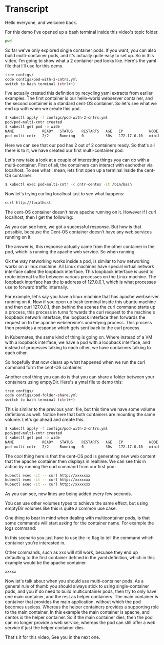 # Transcript

Hello everyone, and welcome back. 

For this demo I've opened up a bash terminal inside this video's topic folder. 

```bash
pwd
```

So far we've only explored single container pods. If you want, you can also build multi-container pods, and it's actually quite easy to set up. So in this video, I'm going to show what a 2 container pod looks like. Here's the yaml file that I'll use for this demo. 

```bash
tree configs/
code configs/pod-with-2-cntrs.yml
switch to bash terminal (ctrl+~) 
```

I've actually created this definition by recycling yaml extracts from earlier examples. The first container is our hello-world webserver container, and the second container is a standard cent-OS container. So let's see what we end up with when we create this pod. 

```bash
$ kubectl apply -f configs/pod-with-2-cntrs.yml
pod/pod-multi-cntr created
$ kubectl get pod -o wide
NAME             READY   STATUS    RESTARTS   AGE   IP            NODE       NOMINATED NODE   READINESS GATES
pod-multi-cntr   2/2     Running   0          30s   172.17.0.10   minikube   <none>           <none>
```

Here we can see that our pod has 2 out of 2 containers ready. So that's all there is to it, we have created our first multi-container pod. 

Let's now take a look at a couple of interesting things you can do with a multi-container. First of all, the containers can interact with eachother via localhost. To see what I mean, lets first open up a terminal inside the cent-OS container:

```bash
$ kubectl exec pod-multi-cntr -c cntr-centos -it /bin/bash
```

Now let's trying curling localhost just to see what happens:

```bash
curl http://localhost
```


The cent-OS container doesn't have apache running on it. However if I curl localhost, then I get the following:


As you can see here, we got a successful response. But how is that possible, because the Cent-OS container doesn't have any web services running on it. 



The answer is, this response actually came from the other container in the pod, which is running the apache web service. So when running 

Ok the way networking works inside a pod, is similar to how networking works on a linux machine. All Linux machines have special virtual network interface called the loopback interface. This loopback interface is used to route internal traffic between various processes on the Linux machine. The loopback interface has the ip address of 127.0.0.1, which is what processes use to forward traffic internally.  


For example, let's say you have a linux machine that has apache werbserver running on it. Now if you open up bash terminal inside this ubuntu machine and then curl 127.0.0.1, then behind the scenes the curl command starts up a process, this process in turns forwards the curl request to the machine's loopback network interface, the loopback interface then forwards the request on to the apache webservice's underlying process. This process then provides a response which gets sent back to the curl process. 


In Kubernetes, the same kind of thing is going on. Where instead of a VM with a loopback interface, we have a pod with a loopback interface, and instead of processes talking to each other, we have containers talking to each other. 

So hopefully that now clears up what happened when we run the curl command form the cent-OS container. 

Another cool thing you can do is that you can share a folder between your containers using emptyDir. Here's a ymal file to demo this:

```bash
tree configs/
code configs/pod-folder-share.yml
switch to bash terminal (ctrl+~) 
```

This is similar to the previous yaml file, but this time we have some volume defintions as well. Notice here that both containers are mounting the same volume. Let's go ahead and create this. 


```bash
$ kubectl apply -f configs/pod-with-2-cntrs.yml
pod/pod-multi-cntr created
$ kubectl get pod -o wide
NAME             READY   STATUS    RESTARTS   AGE   IP            NODE       NOMINATED NODE   READINESS GATES
pod-multi-cntr   2/2     Running   0          30s   172.17.0.10   minikube   <none>           <none>
```

The cool thing here is that the cent-OS pod is generating new web content that the apache container then displays in realtime. We can see this in action by running the curl command from our first pod:


```bash
kubectl exec -it -- curl http://xxxxxxx
kubectl exec -it -- curl http://xxxxxxx
kubectl exec -it -- curl http://xxxxxxx
```

As you can see, new lines are being added every few seconds. 

You can use other volumes types to achieve the same effect, but using emptyDir volumes like this is quite a common use case.



One thing to bear in mind when dealing with multicontainer pods, is that some commands will start asking for the container name. For example the logs command:

In this scenario you just have to use the -c flag to tell the command which container you're interested in. 


Other commands, such as xxx will still work, becuase they end up defaulting to the first container defined in the yaml definition, which in this example would be the apache container.  

```bash
xxxxx
```

Now let's talk about when you should use multi-container pods. As a general rule of thumb you should always stick to using single-container pods, and you if do need to build multicontainer pods, then try to only have one main container, and the rest as helper containers. The main container is container that provides the main application, without which the pod becomes useless. Whereas the helper containers provides a supporting role to the main container. In this example the main container is apache, and centos is the helper container. So if the main container dies, then the pod can no longer provide a web service, whereas the pod can still offer a web service if just the helper container dies. 

That's it for this video, See you in the next one. 

